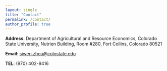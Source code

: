 ```yaml
---
layout: single
title: "Contact"
permalink: /contact/
author_profile: true
---
```


**Address**: Department of Agricultural and Resource Economics, Colorado State University, Nutrien Building, Room #280, Fort Collins, Colorado 80521

**Email**: siwen.zhou@colostate.edu

**TEL**: (970) 402-9416
